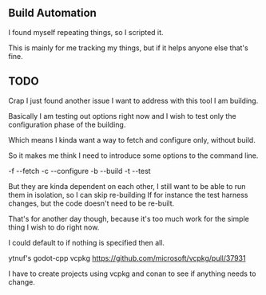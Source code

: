## Build Automation

I found myself repeating things, so I scripted it.

This is mainly for me tracking my things, but if it helps anyone else that's fine.


## TODO

Crap I just found another issue I want to address with this tool I am building.

Basically I am testing out options right now and I wish to test only the
configuration phase of the building.

Which means I kinda want a way to fetch and configure only, without build.

So it makes me think I need to introduce some options to the command line.

-f --fetch
-c --configure
-b --build
-t --test

But they are kinda dependent on each other, I still want to be able to run them
in isolation, so I can skip re-building If for instance the test harness
changes, but the code doesn't need to be re-built.

That's for another day though, because it's too much work for the simple thing I
wish to do right now.

I could default to if nothing is specified then all.


ytnuf's godot-cpp vcpkg
https://github.com/microsoft/vcpkg/pull/37931

I have to create projects using vcpkg and conan to see if anything needs to change.